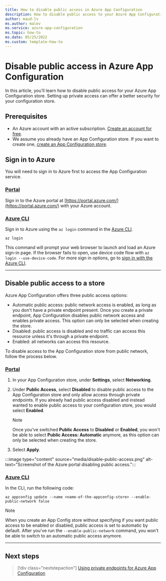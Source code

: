 ```yaml
---
title: How to disable public access in Azure App Configuration
description: How to disable public access to your Azure App Configuration store.
author: maud-lv
ms.author: malev
ms.service: azure-app-configuration
ms.topic: how-to 
ms.date: 05/25/2022
ms.custom: template-how-to
---
```


# Disable public access in Azure App Configuration

In this article, you'll learn how to disable public access for your Azure App Configuration store. Setting up private access can offer a better security for your configuration store.

## Prerequisites

- An Azure account with an active subscription. [Create an account for free](https://azure.microsoft.com/free/dotnet).
- We assume you already have an App Configuration store. If you want to create one, [create an App Configuration store](quickstart-aspnet-core-app.md).

## Sign in to Azure

You will need to sign in to Azure first to access the App Configuration service.

### [Portal](#tab/azure-portal)

Sign in to the Azure portal at [https://portal.azure.com/](https://portal.azure.com/) with your Azure account.

### [Azure CLI](#tab/azure-cli)

Sign in to Azure using the `az login` command in the [Azure CLI](/cli/azure/install-azure-cli).

```azurecli-interactive
az login
```

This command will prompt your web browser to launch and load an Azure sign-in page. If the browser fails to open, use device code flow with `az login --use-device-code`. For more sign in options, go to [sign in with the Azure CLI](/cli/azure/authenticate-azure-cli).

---

## Disable public access to a store

Azure App Configuration offers three public access options:

- Automatic public access: public network access is enabled, as long as you don't have a private endpoint present. Once you create a private endpoint, App Configuration disables public network access and enables private access. This option can only be selected when creating the store.
- Disabled: public access is disabled and no traffic can access this resource unless it's through a private endpoint.
- Enabled: all networks can access this resource.

To disable access to the App Configuration store from public network, follow the process below.

### [Portal](#tab/azure-portal)

1. In your App Configuration store, under **Settings**, select **Networking**.
1. Under **Public Access**, select **Disabled** to disable public access to the App Configuration store and only allow access through private endpoints. If you already had public access disabled and instead wanted to enable public access to your configuration store, you would select **Enabled**.

   > [!NOTE]
   > Once you've switched **Public Access** to **Disabled** or **Enabled**, you won't be able to select **Public Access: Automatic** anymore, as this option can only be selected when creating the store.

1. Select **Apply**.

:::image type="content" source="media/disable-public-access.png" alt-text="Screenshot of the Azure portal disabling public access.":::

### [Azure CLI](#tab/azure-cli)

In the CLI, run the following code:

```azurecli-interactive
az appconfig update --name <name-of-the-appconfig-store> --enable-public-network false
```

> [!NOTE]
> When you create an App Config store without specifying if you want public access to be enabled or disabled, public access is set to automatic by default. After you've run the `--enable-public-network` command, you won't be able to switch to an automatic public access anymore.

---

## Next steps

> [!div class="nextstepaction"]
>[Using private endpoints for Azure App Configuration](./concept-private-endpoint.md)
